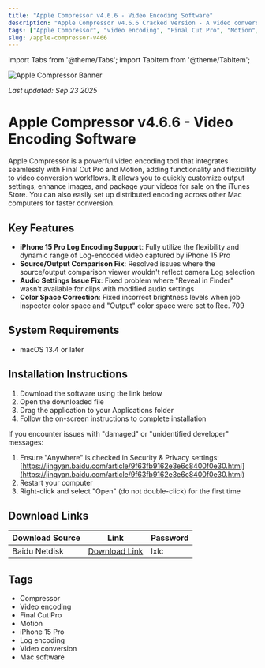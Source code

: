 ```yaml
---
title: "Apple Compressor v4.6.6 - Video Encoding Software"
description: "Apple Compressor v4.6.6 Cracked Version - A video conversion tool highly integrated with Final Cut Pro and Motion, which makes full use of the Log-encoded videos of iPhone 15 Pro"
tags: ["Apple Compressor", "video encoding", "Final Cut Pro", "Motion", "iPhone 15 Pro", "Log encoding", "video conversion"]
slug: /apple-compressor-v466
---
```


import Tabs from '@theme/Tabs';
import TabItem from '@theme/TabItem';

![Apple Compressor Banner](https://www.gfxcamp.com/wp-content/uploads/2020/11/Compressor-4.5.jpg)

*Last updated: Sep 23 2025*

# Apple Compressor v4.6.6 - Video Encoding Software

Apple Compressor is a powerful video encoding tool that integrates seamlessly with Final Cut Pro and Motion, adding functionality and flexibility to video conversion workflows. It allows you to quickly customize output settings, enhance images, and package your videos for sale on the iTunes Store. You can also easily set up distributed encoding across other Mac computers for faster conversion.

## Key Features

- **iPhone 15 Pro Log Encoding Support**: Fully utilize the flexibility and dynamic range of Log-encoded video captured by iPhone 15 Pro
- **Source/Output Comparison Fix**: Resolved issues where the source/output comparison viewer wouldn't reflect camera Log selection
- **Audio Settings Issue Fix**: Fixed problem where "Reveal in Finder" wasn't available for clips with modified audio settings
- **Color Space Correction**: Fixed incorrect brightness levels when job inspector color space and "Output" color space were set to Rec. 709

## System Requirements

- macOS 13.4 or later

## Installation Instructions

<Tabs>
<TabItem value="standard" label="Standard Installation">

1. Download the software using the link below
2. Open the downloaded file
3. Drag the application to your Applications folder
4. Follow the on-screen instructions to complete installation

</TabItem>
<TabItem value="troubleshooting" label="Troubleshooting Installation">

If you encounter issues with "damaged" or "unidentified developer" messages:

1. Ensure "Anywhere" is checked in Security & Privacy settings: [https://jingyan.baidu.com/article/9f63fb9162e3e6c8400f0e30.html](https://jingyan.baidu.com/article/9f63fb9162e3e6c8400f0e30.html)
2. Restart your computer
3. Right-click and select "Open" (do not double-click) for the first time

</TabItem>
</Tabs>

## Download Links

| Download Source | Link | Password |
|-----------------|------|----------|
| Baidu Netdisk | [Download Link](https://pan.baidu.com/s/1cCrm7OyyDwQLIB74g2WKWA?pwd=lxlc) | lxlc |

## Tags

- Compressor
- Video encoding
- Final Cut Pro
- Motion
- iPhone 15 Pro
- Log encoding
- Video conversion
- Mac software
